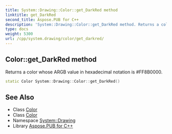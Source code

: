 ```yaml
---
title: System::Drawing::Color::get_DarkRed method
linktitle: get_DarkRed
second_title: Aspose.PUB for C++
description: 'System::Drawing::Color::get_DarkRed method. Returns a color whose ARGB value in hexadecimal notation is #FF8B0000 in C++.'
type: docs
weight: 5300
url: /cpp/system.drawing/color/get_darkred/
---
```

## Color::get_DarkRed method


Returns a color whose ARGB value in hexadecimal notation is #FF8B0000.

```cpp
static Color System::Drawing::Color::get_DarkRed()
```

## See Also

* Class [Color](../)
* Class [Color](../)
* Namespace [System::Drawing](../../)
* Library [Aspose.PUB for C++](../../../)
